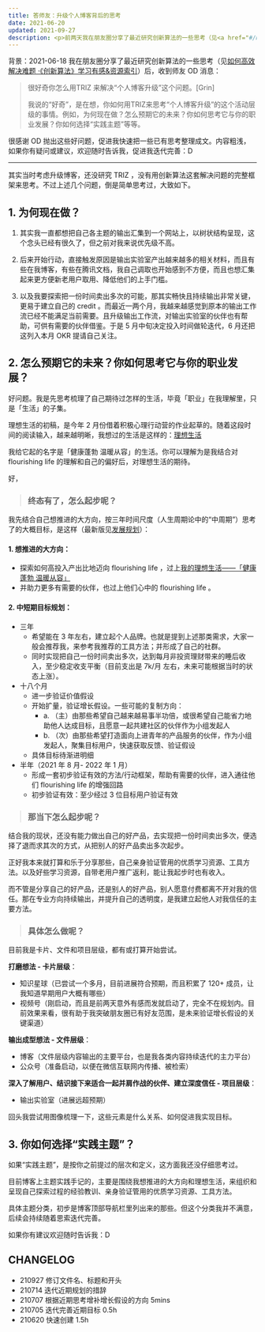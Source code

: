 ```yaml
---
title: 答师友：升级个人博客背后的思考
date: 2021-06-20
updated: 2021-09-27
description: <p>前两天我在朋友圈分享了最近研究创新算法的一些思考（见<a href="#/mur/res_ARIZ">如何高效解决难题 ·《创新算法》学习有感&amp;资源索引</a>）后，收到师友 OD 消息：</p><blockquote><p>很好奇你怎么用TRIZ 来解决“个人博客升级”这个问题。[Grin]</p><p>我说的“好奇”，是在想，你如何用TRIZ来思考“个人博客升级”的这个活动层级的事情。例如，为何现在做？怎么预期它的未来？你如何思考它与你的职业发展？你如何选择“实践主题”等等。</p></blockquote><p>很感谢 OD 抛出这些好问题，促进我快速把一些已有思考整理成文。内容粗浅，如果你有疑问或建议，欢迎随时告诉我，促进我迭代完善：D</p>
---
```


背景：2021-06-18 我在朋友圈分享了最近研究创新算法的一些思考（见[如何高效解决难题 ·《创新算法》学习有感&资源索引](mur/res_ARIZ)）后，收到师友 OD 消息：

> 很好奇你怎么用TRIZ 来解决“个人博客升级”这个问题。[Grin]
> 
> 我说的“好奇”，是在想，你如何用TRIZ来思考“个人博客升级”的这个活动层级的事情。例如，为何现在做？怎么预期它的未来？你如何思考它与你的职业发展？你如何选择“实践主题”等等。

很感谢 OD 抛出这些好问题，促进我快速把一些已有思考整理成文。内容粗浅，如果你有疑问或建议，欢迎随时告诉我，促进我迭代完善：D

---

其实当时考虑升级博客，还没研究 TRIZ ，没有用创新算法这套解决问题的完整框架来思考。不过上述几个问题，倒是简单思考过，大致如下。

## 1. 为何现在做？

1. 其实我一直都想把自己各主题的输出汇集到一个网站上，以树状结构呈现，这个念头已经有很久了，但之前对我来说优先级不高。

2. 后来开始行动，直接触发原因是输出实验室产出越来越多的相关材料，而且有些在我博客，有些在腾讯文档，我自己调取也开始感到不方便，而且也想汇集起来更方便新老用户取用、降低他们的上手门槛。

3. 以及我要探索把一份时间卖出多次的可能，那其实畅快且持续输出非常关键，更易于建立自己的 credit 。而最近一两个月，我越来越感觉到原本的输出工作流已经不能满足当前需要。且升级输出工作流，对输出实验室的伙伴也有帮助，可供有需要的伙伴借鉴。于是 5 月中旬决定投入时间做轮迭代，6 月还把这列入本月 OKR 提请自己关注。


## 2. 怎么预期它的未来？你如何思考它与你的职业发展？

好问题。我是先思考梳理了自己期待过怎样的生活，毕竟「职业」在我理解里，只是「生活」的子集。

理想生活的初稿，是今年 2 月份借着积极心理行动营的作业起草的。随着这段时间的阅读输入，越来越明晰，我想过的生活是这样的：[理想生活](about/idealife)

我给它起的名字是「健康蓬勃 温暖从容」的生活。你可以理解为是我结合对 flourishing life 的理解和自己的偏好后，对理想生活的期待。

好，

> ### 终态有了，怎么起步呢？

我先结合自己想推进的大方向，按三年时间尺度（人生周期论中的“中周期”）思考了的大概目标，是这样（最新版见[发展规划](about/plan_lifedev)）：

#### 1. 想推进的大方向：

- 探索如何高投入产出比地迈向 flourishing life ，过上[我的理想生活——「健康蓬勃 温暖从容」](about/idealife)
- 并助力更多有需要的伙伴，也过上他们心中的 flourishing life 。

#### 2. 中短期目标规划：

* 三年
    * 希望能在 3 年左右，建立起个人品牌。也就是提到上述那类需求，大家一般会推荐我，来参考我推荐的工具方法；并形成了自己的社群。
    * 同时实现把自己一份时间卖出多次，达到每月非投资理财带来的睡后收入，至少稳定收支平衡（目前支出是 7k/月 左右，未来可能根据当时的状态上涨）。
* 十八个月
    * 进一步验证价值假设
    * 开始扩量，验证增长假设。一些可能的复制方向：
        * a. （主）由那些希望自己越来越易事半功倍，或很希望自己能省力地助他人达成目标，且愿意一起共建社区的伙伴作为小组发起人
        * b. （次）由那些希望打造面向上进青年的产品服务的伙伴，作为小组发起人，聚集目标用户，快速获取反馈、验证假设
    * 具体目标待渐进明细
* 半年（2021 年 8 月- 2022 年 1 月）
    * 形成一套初步验证有效的方法/行动框架，帮助有需要的伙伴，进入通往他们 flourishing life 的增强回路
    * 初步验证有效：至少经过 3 位目标用户验证有效


> ### 那当下怎么起步呢？

结合我的现状，还没有能力做出自己的好产品，去实现把一份时间卖出多次，便选择了退而求其次的方式，从把别人的好产品卖出多次起步。

正好我本来就打算和乐于分享那些，自己亲身验证管用的优质学习资源、工具方法。以及好些学习资源，自带老用户推广返利，能让我起步时也有收入。


而不管是分享自己的好产品，还是别人的好产品，别人愿意付费都离不开对我的信任。那在专业方向持续输出，并提升自己的透明度，是我建立起他人对我信任的主要方法。

> ### 具体怎么做呢？

目前我是卡片、文件和项目层级，都有或打算开始尝试。

**打磨想法 - 卡片层级**：
- 知识星球（已尝试一个多月，目前进展符合预期，而且积累了 120+ 成员，让我知道早期用户大概有哪些）
- 视频号（刚启动，而且是前两天意外有感而发就启动了，完全不在规划内。目前效果来看，很有助于我突破朋友圈已有好友范围，是未来验证增长假设的关键渠道）

**输出成型想法 - 文件层级**：
- 博客（文件层级内容输出的主要平台，也是我各类内容持续迭代的主力平台）
- 公众号（准备启动，以便在微信互联网内传播、被检索）

**深入了解用户、结识接下来适合一起并肩作战的伙伴、建立深度信任 - 项目层级**：
- 输出实验室（进展远超预期）


回头我尝试用图像梳理一下，这些元素是什么关系、如何促进我实现目标。


## 3. 你如何选择“实践主题”？

如果“实践主题”，是按你之前提过的层次和定义，这方面我还没仔细思考过。

目前博客上主题实践手记的，主要是围绕我想推进的大方向和理想生活，来组织和呈现自己探索过程的经验教训、亲身验证管用的优质学习资源、工具方法。

具体主题分类，初步是博客顶部导航栏里列出来的那些。但这个分类我并不满意，后续会持续随着思索迭代完善。

如果你有建议欢迎随时告诉我：D


## CHANGELOG 

- 210927 修订文件名、标题和开头
- 210714 迭代近期规划的措辞
- 210707 根据近期思考增补增长假设的方向 5mins
- 210705 迭代完善近期目标 0.5h
- 210620 快速创建 1.5h
